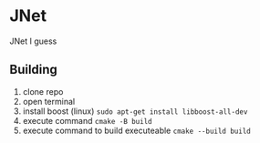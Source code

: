 # JNet
JNet I guess
## Building
1. clone repo
2. open terminal
3. install boost (linux)
`sudo apt-get install libboost-all-dev`
3. execute command 
`cmake -B build`
4. execute command to build executeable
`cmake --build build`